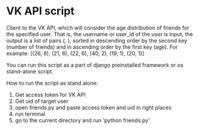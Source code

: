 # VK API script
Client to the VK API, which will consider the age distribution of friends
for the specified user. That is, the username or user_id of the user is input,
the output is a list of pairs (<age>, <number of friends with this age>),
sorted in descending order by the second key (number of friends) and in ascending
order by the first key (age). For example:
[(26, 8), (21, 6), (22, 6), (40, 2), (19, 1), (20, 1)]

You can run this script as a part of django preinstalled framework or
os stand-alone script.

How to run the script as stand alone:
1. Get access token for VK API
2. Get uid of target user
3. open friends.py and paste access token and uid in right places
3. run terminal
4. go to the current directory and run 'python friends.py'